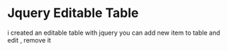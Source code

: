 # Jquery Editable Table
 i created an editable table with jquery you can add new item to table and edit , remove it
